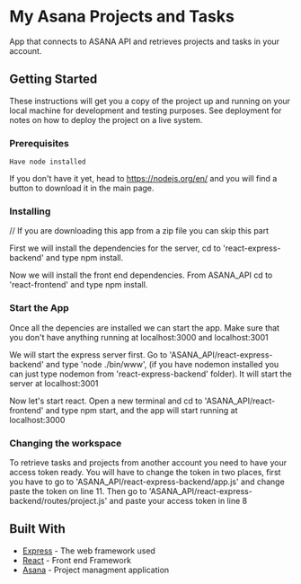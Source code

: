 # My Asana Projects and Tasks 

App that connects to ASANA API and retrieves projects and tasks in your account.

## Getting Started

These instructions will get you a copy of the project up and running on your local machine for development and testing purposes. See deployment for notes on how to deploy the project on a live system.

### Prerequisites

```
Have node installed
```
If you don't have it yet, head to https://nodejs.org/en/ and you will find a button to download it in the main page. 

### Installing

// If you are downloading this app from a zip file you can skip this part 

First we will install the dependencies for the server, cd to 'react-express-backend' and type npm install.

Now we will install the front end dependencies. From ASANA_API cd to 'react-frontend' and type npm install.

### Start the App

Once all the depencies are installed we can start the app. Make sure that you don't have anything running at localhost:3000 and localhost:3001

We will start the express server first. Go to 'ASANA_API/react-express-backend' and type 'node ./bin/www', (if you have nodemon installed you can just type nodemon from 'react-express-backend' folder). It will start the server at localhost:3001

Now let's start react. Open a new terminal and cd to 'ASANA_API/react-frontend' and type npm start, and the app will start running at localhost:3000

### Changing the workspace

To retrieve tasks and projects from another account you need to have your access token ready. You will have to change the token in two places, first you have to go to 'ASANA_API/react-express-backend/app.js' and change paste the token on line 11. Then go to 'ASANA_API/react-express-backend/routes/project.js' and paste your access token in line 8

## Built With

* [Express]() - The web framework used
* [React]() - Front end Framework
* [Asana]() - Project managment application


